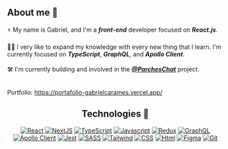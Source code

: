 ## About me 👋

⚡ My name is Gabriel, and I'm a ***front-end*** developer focused on ***React.js***. <br><br>
🧑‍💻 I very like to expand my knowledge with every new thing that I learn. I'm currently focused on ***TypeScript***, ***GraphQL***, and ***Apollo Client***. <br><br>
🛠️ I'm currently building and involved in the ***[@ParchesChat](https://github.com/TeamParches/parches-chat)*** project. <br><br>


Portfolio: https://portafolio-gabrielcarames.vercel.app/

<div align="center">

## Technologies 💫

[![React](https://img.shields.io/badge/-React-blue?style=for-the-badge&logo=React)](https://es.reactjs.org/)
[![NextJS](https://img.shields.io/badge/-Next.JS-black?style=for-the-badge&logo=Next.js)](https://nextjs.org/)
[![TypeScript](https://img.shields.io/badge/-TypeScript-white?style=for-the-badge&logo=Typescript)](https://www.typescriptlang.org/)
[![Javascript](https://img.shields.io/badge/-Javascript-critical?style=for-the-badge&logo=Javascript)](https://developer.mozilla.org/es/docs/Web/JavaScript)
[![Redux](https://img.shields.io/badge/-Redux-764ABC?style=for-the-badge&logo=Redux)](https://es.redux.js.org/)
[![GraphQL](https://img.shields.io/badge/-GraphQL-E10098?style=for-the-badge&logo=Graphql)](https://graphql.org/)
[![Apollo Client](https://img.shields.io/badge/-Apollo%20Client-311C87?style=for-the-badge&logo=Apollo%20GraphQL)](https://www.apollographql.com/docs/react/)
[![Jest](https://img.shields.io/badge/-jest-C21325?style=for-the-badge&logo=Jest)](https://jestjs.io/)
[![SASS](https://img.shields.io/badge/-sass-white?style=for-the-badge&logo=sass)](https://sass-lang.com/)
[![Tailwind](https://img.shields.io/badge/-Tailwind-38BDF8?style=for-the-badge&logo=tailwind-css&logoColor=white)](https://tailwindui.com/)
[![CSS](https://img.shields.io/badge/-css-blue?style=for-the-badge&logo=css3)](https://developer.mozilla.org/es/docs/Web/CSS)
[![Html](https://img.shields.io/badge/-html-violet?style=for-the-badge&logo=html5)](https://developer.mozilla.org/es/docs/Web/HTML)
[![Figma](https://img.shields.io/badge/-Figma-green?style=for-the-badge&logo=figma)](https://figma.com/)
[![Git](https://img.shields.io/badge/-Git-pink?style=for-the-badge&logo=Git)](https://git-scm.com/)
  
</div>

